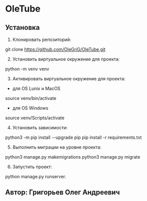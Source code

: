 # OleTube
## Установка
1. Клонировать репозиторий:

git clone https://github.com/OleGriG/OleTube.git

2. Установить виртуальное окружение для проекта:

python -m venv venv

3. Активировать виртуальное окружение для проекта:
- для OS Lunix и MacOS

source venv/bin/activate

- для OS Windows

source venv/Scripts/activate

4. Установить зависимости:

python3 -m pip install --upgrade pip
pip install -r requirements.txt

5. Выполнить миграции на уровне проекта:

python3 manage.py makemigrations
python3 manage.py migrate

6. Запустить проект:

python manage.py runserver.

## Автор: Григорьев Олег Андреевич
